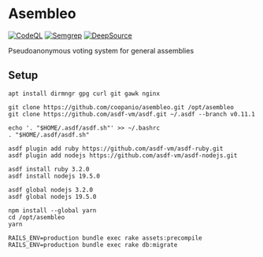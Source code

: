 # Asembleo
  
[![CodeQL](https://github.com/coopanio/asembleo/actions/workflows/codeql-analysis.yml/badge.svg)](https://github.com/coopanio/asembleo/actions/workflows/codeql-analysis.yml)
[![Semgrep](https://github.com/coopanio/asembleo/actions/workflows/semgrep.yml/badge.svg)](https://github.com/coopanio/asembleo/actions/workflows/semgrep.yml)
[![DeepSource](https://deepsource.io/gh/coopanio/asembleo.svg/?label=active+issues&show_trend=true&token=G_FrkdoCFPuIPKU-lYa2OSnT)](https://deepsource.io/gh/coopanio/asembleo/?ref=repository-badge)

Pseudoanonymous voting system for general assemblies

## Setup

```shell
apt install dirmngr gpg curl git gawk nginx

git clone https://github.com/coopanio/asembleo.git /opt/asembleo
git clone https://github.com/asdf-vm/asdf.git ~/.asdf --branch v0.11.1

echo '. "$HOME/.asdf/asdf.sh"' >> ~/.bashrc
. "$HOME/.asdf/asdf.sh"

asdf plugin add ruby https://github.com/asdf-vm/asdf-ruby.git
asdf plugin add nodejs https://github.com/asdf-vm/asdf-nodejs.git

asdf install ruby 3.2.0
asdf install nodejs 19.5.0

asdf global nodejs 3.2.0
asdf global nodejs 19.5.0

npm install --global yarn
cd /opt/asembleo
yarn

RAILS_ENV=production bundle exec rake assets:precompile
RAILS_ENV=production bundle exec rake db:migrate
```
